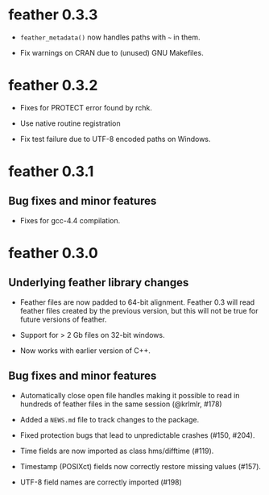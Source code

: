 # feather 0.3.3

* `feather_metadata()` now handles paths with `~` in them.

* Fix warnings on CRAN due to (unused) GNU Makefiles.

# feather 0.3.2

* Fixes for PROTECT error found by rchk.

* Use native routine registration

* Fix test failure due to UTF-8 encoded paths on Windows.

# feather 0.3.1

## Bug fixes and minor features

* Fixes for gcc-4.4 compilation.

# feather 0.3.0

## Underlying feather library changes

* Feather files are now padded to 64-bit alignment. Feather 0.3 will
  read feather files created by the previous version, but this will not
  be true for future versions of feather.

* Support for > 2 Gb files on 32-bit windows.

* Now works with earlier version of C++.

## Bug fixes and minor features

* Automatically close open file handles making it possible to read in
  hundreds of feather files in the same session (@krlmlr, #178)

* Added a `NEWS.md` file to track changes to the package.

* Fixed protection bugs that lead to unpredictable crashes (#150, #204).

* Time fields are now imported as class hms/difftime (#119).

* Timestamp (POSIXct) fields now correctly restore missing values (#157).

* UTF-8 field names are correctly imported (#198)
